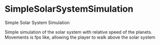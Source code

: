 # SimpleSolarSystemSimulation
Simple Solar System Simulation

Simple simulation of the solar system with relative speed of the planets.
Movements is fps like, allowing the player to walk above the solar system
